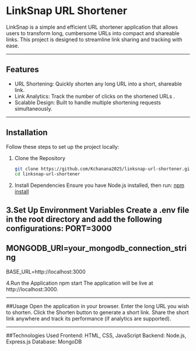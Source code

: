 # LinkSnap URL Shortener

LinkSnap is a simple and efficient URL shortener application that allows users to transform long, cumbersome URLs into compact and shareable links. This project is designed to streamline link sharing and tracking with ease.

---

## Features

- URL Shortening: Quickly shorten any long URL into a short, shareable link.
- Link Analytics: Track the number of clicks on the shortened URLs .
- Scalable Design: Built to handle multiple shortening requests simultaneously.

---

## Installation

Follow these steps to set up the project locally:

1. Clone the Repository
   ```bash
   git clone https://github.com/Kchanana2025/linksnap-url-shortener.git
   cd linksnap-url-shortener
2. Install Dependencies
Ensure you have Node.js installed, then run:
   [npm install](https://docs.npmjs.com/cli/v9/commands/npm-install)




3.Set Up Environment Variables
Create a .env file in the root directory and add the following configurations:
PORT=3000
---
MONGODB_URI=your_mongodb_connection_string
---
BASE_URL=http://localhost:3000



4.Run the Application
npm start
The application will be live at http://localhost:3000.


---

##Usage
Open the application in your browser.
Enter the long URL you wish to shorten.
Click the Shorten button to generate a short link.
Share the short link anywhere and track its performance (if analytics are supported).

---

##Technologies Used
Frontend: HTML, CSS, JavaScript
Backend: Node.js, Express.js
Database: MongoDB

